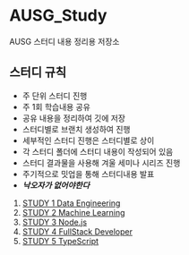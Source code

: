 # AUSG_Study
AUSG 스터디 내용 정리용 저장소

## 스터디 규칙
* 주 단위 스터디 진행
* 주 1회 학습내용 공유
* 공유 내용을 정리하여 깃에 저장
* 스터디별로 브랜치 생성하여 진행
* 세부적인 스터디 진행은 스터디별로 상이
* 각 스터디 폴더에 스터디 내용이 작성되어 있음
* 스터디 결과물을 사용해 겨울 세미나 시리즈 진행
* 주기적으로 밋업을 통해 스터디내용 발표
* ***낙오자가 없어야한다***

1. [STUDY 1 Data Engineering](DataEngineering)
2. [STUDY 2 Machine Learning](ML)
3. [STUDY 3 Node.js](NodeJS)
4. [STUDY 4 FullStack Developer](ToBeCharming)
5. [STUDY 5 TypeScript](TypeScript)

